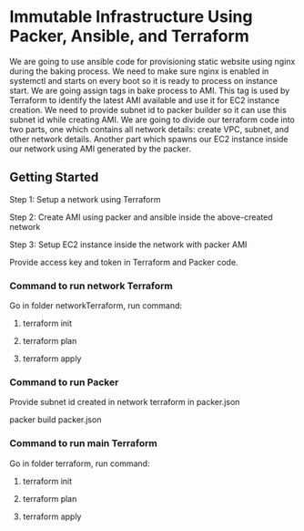 # Immutable Infrastructure Using Packer, Ansible, and Terraform

We are going to use ansible code for provisioning static website using nginx during the baking process. We need to make sure nginx is enabled in systemctl and starts on every boot so it is ready to process on instance start. We are going assign tags in bake process to AMI. This tag is used by Terraform to identify the latest AMI available and use it for EC2 instance creation. We need to provide subnet id to packer builder so it can use this subnet id while creating AMI. We are going to divide our terraform code into two parts, one which contains all network details: create VPC, subnet, and other network details. Another part which spawns our EC2 instance inside our network using AMI generated by the packer.

## Getting Started

Step 1: Setup a network using Terraform

Step 2: Create AMI using packer and ansible inside the above-created network

Step 3: Setup EC2 instance inside the network with packer AMI

Provide access key and token in Terraform and Packer code.

### Command to run network Terraform

Go in folder networkTerraform, run command: 

1. terraform init

2. terraform plan

3. terraform apply

### Command to run Packer

Provide subnet id created in network terraform in packer.json

packer build packer.json

### Command to run main Terraform

Go in folder terraform, run command: 

1. terraform init

2. terraform plan

3. terraform apply